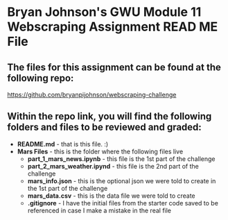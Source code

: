 # Bryan Johnson's GWU Module 11 Webscraping Assignment READ ME File

## The files for this assignment can be found at the following repo:
https://github.com/bryanpijohnson/webscraping-challenge

## Within the repo link, you will find the following folders and files to be reviewed and graded:

- **README.md** - that is this file. :)
- **Mars Files** - this is the folder where the following files live
    - **part_1_mars_news.ipynb** - this file is the 1st part of the challenge
    - **part_2_mars_weather.ipynd** - this file is the 2nd part of the challenge
    - **mars_info.json** - this is the optional json we were told to create in the 1st part of the challenge
    - **mars_data.csv** - this is the data file we were told to create
    - **.gitignore** - I have the initial files from the starter code saved to be referenced in case I make a mistake in the real file